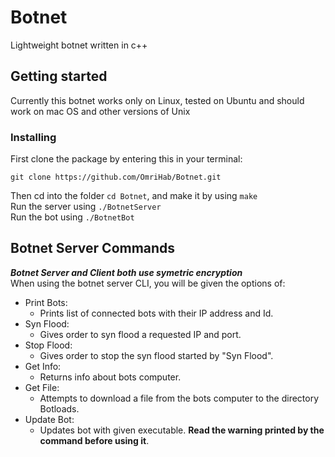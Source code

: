 # Botnet
Lightweight botnet written in c++
## Getting started
Currently this botnet works only on Linux, tested on Ubuntu and should work on mac OS and other versions of Unix
### Installing
First clone the package by entering this in your terminal:
```
git clone https://github.com/OmriHab/Botnet.git
```
Then cd into the folder `cd Botnet`, and make it by using `make`  
Run the server using `./BotnetServer`  
Run the bot using `./BotnetBot`
## Botnet Server Commands
***Botnet Server and Client both use symetric encryption***  
When using the botnet server CLI, you will be given the options of:
+ Print Bots:
  + Prints list of connected bots with their IP address and Id.
+ Syn Flood:
  + Gives order to syn flood a requested IP and port.
+ Stop Flood:
  + Gives order to stop the syn flood started by "Syn Flood".
+ Get Info:
  + Returns info about bots computer.
+ Get File:
  + Attempts to download a file from the bots computer to the directory Botloads.
+ Update Bot:
  + Updates bot with given executable. **Read the warning printed by the command before using it**.
